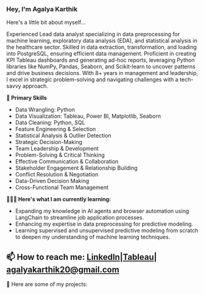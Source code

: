 ### Hey, I'm Agalya Karthik
Here's a little bit about myself...

Experienced Lead data analyst specializing in data preprocessing for machine learning, exploratory data analysis (EDA), and statistical analysis in the healthcare sector. Skilled in data extraction, transformation, and loading into PostgreSQL, ensuring efficient data management. Proficient in creating KPI Tableau dashboards and generating ad-hoc reports, leveraging Python libraries like NumPy, Pandas, Seaborn, and Scikit-learn to uncover patterns and drive business decisions. With 8+ years in management and leadership, I excel in strategic problem-solving and navigating challenges with a tech-savvy approach.

**💬 Primary Skills**
- Data Wrangling: Python
- Data Visualization: Tableau, Power BI, Matplotlib, Seaborn
- Data Cleaning: Python, SQL
- Feature Engineering & Selection
- Statistical Analysis & Outlier Detection
- Strategic Decision-Making
- Team Leadership & Development
- Problem-Solving & Critical Thinking
- Effective Communication & Collaboration
- Stakeholder Engagement & Relationship Building
- Conflict Resolution & Negotiation
- Data-Driven Decision Making
- Cross-Functional Team Management
  
**🧑🏻‍🏫 Here's what I am currently learning:**
- Expanding my knowledge in AI agents and browser automation using LangChain to streamline job application processes.
- Enhancing my expertise in data preprocessing for predictive modeling.
- Learning supervised and unsupervised predictive modeling from scratch to deepen my understanding of machine learning techniques.

📫 How to reach me: [LinkedIn](https://www.linkedin.com/in/agalya-karthik)|[Tableau](https://public.tableau.com/app/profile/agalya.karthik/vizzes)| agalyakarthik20@gmail.com
-
🤘 Here are some of my projects:



